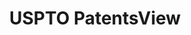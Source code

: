 ---
layout: default
bigquery: https://console.cloud.google.com/bigquery?p=patents-public-data&d=patentsview&page=dataset
citation: Attribution should be given to PatentsView for use, distribution, or derivative
  works.
code: https://github.com/CSSIP-AIR/PatentsView-Code-Snippets/
contributors: USPTO
cost: None
description: 'PatentsView includes US patent data including raw data (summaries, applications,
  pregrant applications), disambugations of inventors and assignees, and inventor
  gender estimates.  Also foreign priority data, # of figures and sheets, and government
  interest statements.'
documentation: https://patentsview.org/query/builder-faqs
last_edit: Mon, 04 Apr 2022 19:02:57 GMT
location: https://patentsview.org/
maintained_by: USPTO
record_creation_timestamp: 12/2/2020 17:20:46
schema_fields: '[''num'', ''f102_date'', ''organization'', ''city'', ''state'', ''action_date'',
  ''reldocno'', ''designation'', ''male_flag'', ''disamb_assignee_id_20190312'', ''disamb_inventor_id_20201229'',
  ''name_last'', ''rel_id'', ''assignee_id'', ''term_extension'', ''disamb_assignee_id_20190820'',
  ''ipc_class'', ''subgroup'', ''disamb_assignee_id_20200929'', ''disamb_inventor_id_20190820'',
  ''_371_date'', ''subsection_id'', ''location_id'', ''disamb_inventor_id_20171226'',
  ''mainclass_id'', ''text'', ''latlong'', ''ipc_version_indicator'', ''disamb_assignee_id_20200331'',
  ''classification_data_source'', ''county_fips'', ''latitude'', ''uuid'', ''country'',
  ''dependent'', ''sector_title'', ''organization_id'', ''subgroup_id'', ''title'',
  ''name'', ''disamb_inventor_id_20200630'', ''withdrawn'', ''citation_id'', ''num_claims'',
  ''term_grant'', ''kind'', ''doctype'', ''relkind'', ''name_first'', ''doc_type'',
  ''deceased'', ''abstract'', ''length'', ''id'', ''fname'', ''term_disclaimer'',
  ''disamb_assignee_id_20200630'', ''role'', ''sequence'', ''section'', ''field_title'',
  ''publication_number'', ''type'', ''disamb_inventor_id_20200929'', ''country_transformed'',
  ''category'', ''level_two'', ''rule_47'', ''exemplary'', ''date'', ''group'', ''inventor_id'',
  ''subclass'', ''series_code'', ''application_id'', ''rawinventor_id'', ''contract_award_number'',
  ''num_figures'', ''subcategory_id'', ''rawlocation_id'', ''county'', ''subclass_id'',
  ''disamb_inventor_id_20170808'', ''lapse_of_patent'', ''disamb_inventor_id_20180528'',
  ''patent_id'', ''filename'', ''attribution_status'', ''disamb_assignee_id_20191008'',
  ''number'', ''section_id'', ''disamb_inventor_id_20191008'', ''gi_statement'', ''category_id'',
  ''classification_value'', ''latin_name'', ''main_group'', ''disamb_inventor_id_20170307'',
  ''group_id'', ''field_id'', ''state_fips'', ''num_sheets'', ''level_three'', ''_102_date'',
  ''status'', ''disclaimer_date'', ''applicant_type'', ''disamb_inventor_id_20181127'',
  ''disamb_inventor_id_20191231'', ''variety'', ''male'', ''classification_status'',
  ''symbol_position'', ''disamb_inventor_id_20200331'', ''longitude'', ''level_one'',
  ''f371_date'', ''lawyer_id'', ''classification_level'', ''lname'', ''disamb_inventor_id_20171003'',
  ''rawassignee_id'', ''disamb_assignee_id_20191231'', ''disamb_inventor_id_20190312'',
  ''disamb_assignee_id_20181127'']'
shortname: patentsview
tags:
- disambiguation
- United States
- gender
terms_of_use: Creative Commons Attribution 4.0 International License.
timeframe: 1963-1999
title: USPTO PatentsView
uuid: cf1780b1-e265-4e49-8d1d-83b9cfe0fd9a
---
